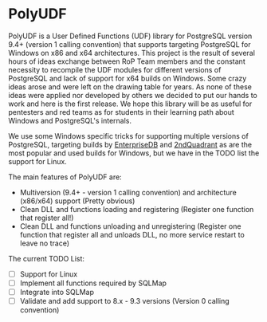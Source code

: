 # PolyUDF
PolyUDF is a User Defined Functions (UDF) library for PostgreSQL version 9.4+ (version 1 calling convention) that supports targeting PostgreSQL for Windows on x86 and x64 architectures.
This project is the result of several hours of ideas exchange between RoP Team members and the constant necessity to recompile the UDF modules for different versions of PostgreSQL and lack of support for x64 builds on Windows.
Some crazy ideas arose and were left on the drawing table for years. As none of these ideas were applied nor developed by others we decided to put our hands to work and here is the first release. We hope this library will be as useful for pentesters and red teams as for students in their learning path about Windows and PostgreSQL's internals.

We use some Windows specific tricks for supporting multiple versions of PostgreSQL, targeting builds by [EnterpriseDB](http://enterprisedb.com/) and [2ndQuadrant](https://www.2ndquadrant.com/) as are the most popular and used builds for Windows, but we have in the TODO list the support for Linux.

The main features of PolyUDF are:
* Multiversion (9.4+ - version 1 calling convention) and architecture (x86/x64) support (Pretty obvious)
* Clean DLL and functions loading and registering (Register one function that register all!)
* Clean DLL and functions unloading and unregistering (Register one function that register all and unloads DLL, no more service restart to leave no trace)

The current TODO List:
- [ ] Support for Linux
- [ ] Implement all functions required by SQLMap
- [ ] Integrate into SQLMap
- [ ] Validate and add support to 8.x - 9.3 versions (Version 0 calling convention)